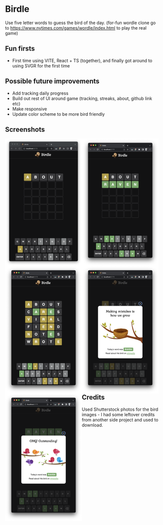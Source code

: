 # Birdle

Use five letter words to guess the bird of the day. (for-fun wordle clone go to https://www.nytimes.com/games/wordle/index.html to play the real game)

## Fun firsts

- First time using VITE, React + TS (together), and finally got around to using SVGR for the first time

## Possible future improvements

- Add tracking daily progress
- Build out rest of UI around game (tracking, streaks, about, github link etc)
- Make responsive
- Update color scheme to be more bird friendly

## Screenshots

<div>
<img style="float: left" src="/screenshots/1.png" width="250" height="414" />
<img style="float: left" src="/screenshots/2.png" width="250" height="414" />
<img style="float: left" src="/screenshots/3.png" width="250" height="414" />
<img style="float: left" src="/screenshots/4.png" width="250" height="414" />
<img style="float: left" src="/screenshots/5.png" width="250" height="414" />
</div>

## Credits

Used Shutterstock photos for the bird images - I had some leftover credits from another side project and used to download.
